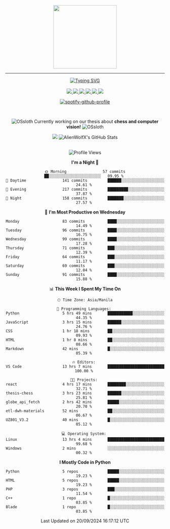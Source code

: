 <!-- AlienWolfX -->

<div align="center">
  <img src = "https://github.com/shinjitsue/shinjitsue/assets/71762653/b917dd38-ef9b-45e2-92ed-7ec42c9ea6fe" width=200 />
</div>

---

<div align="center">

<a href="https://git.io/typing-svg">
  <img src="https://readme-typing-svg.herokuapp.com?font=Fira+Code&duration=2000&pause=100&color=276DF7&multiline=true&width=435&lines=Allen+Cruiz;Student+%7C+Security+Researcher" alt="Typing SVG" />
</a>

<br />
<br />

<!-- Socials -->

<a href="https://www.facebook.com/cruizallen">
  <img src="https://img.shields.io/badge/Facebook-blue?logo=facebook">
</a>

<a href="https://www.instagram.com/cruizallen">
  <img src="https://img.shields.io/badge/Instagram-purple?logo=instagram">
</a>

<a href="mailto:allengabrielle.cruiz@carsu.edu.ph">
  <img src="https://img.shields.io/badge/Gmail-white?logo=gmail">
</a>

<a href="https://www.tiktok.com/@cruizallen">
  <img src="https://img.shields.io/badge/Tiktok-black?logo=tiktok">
</a>

<a href="https://www.reddit.com/user/AlienWolfX05">
  <img src="https://img.shields.io/badge/Reddit-white?logo=reddit">
</a>

<a href="https://www.linkedin.com/in/cruizallen">
  <img src="https://img.shields.io/badge/LinkedIn-blue?logo=linkedin">
</a>

<!-- End Socials -->
<br />

[![spotify-github-profile](https://spotify-github-profile.kittinanx.com/api/view?uid=eui8z7q3mzgrl6ogni10r05f6&cover_image=true&theme=novatorem&show_offline=true&background_color=121212&interchange=false&bar_color=53b14f&bar_color_cover=false)](https://spotify-github-profile.kittinanx.com/api/view?uid=eui8z7q3mzgrl6ogni10r05f6&redirect=true)

<br />

![OSsloth](https://git.io/OSsloth) Currently working on our thesis about **chess and computer vision!** ![OSsloth](https://git.io/OSsloth)

<a>
  <img src="https://github-stats-alpha.vercel.app/api?username=AlienWolfX&cc=151515&tc=fff&ic=0a6da4&bc=151515"> 
</a>

<a>
  <img src="https://github-readme-streak-stats.herokuapp.com/?user=AlienWolfX&theme=dark&hide_border=true" alt="AlienWolfX's GitHub Stats" />
</a>

<!-- <br />
<br />

<a>
  <img src="https://visitcount.itsvg.in/api?id=AlienWolfX&label=Visits&color=6&icon=0&pretty=true" />
</a> -->

<br />
<br />

<!--START_SECTION:waka-->
![Profile Views](http://img.shields.io/badge/Profile%20Views-5-blue)

**I'm a Night 🦉** 

```text
🌞 Morning                57 commits          ██░░░░░░░░░░░░░░░░░░░░░░░   09.95 % 
🌆 Daytime                141 commits         ██████░░░░░░░░░░░░░░░░░░░   24.61 % 
🌃 Evening                217 commits         █████████░░░░░░░░░░░░░░░░   37.87 % 
🌙 Night                  158 commits         ███████░░░░░░░░░░░░░░░░░░   27.57 % 
```
📅 **I'm Most Productive on Wednesday** 

```text
Monday                   83 commits          ████░░░░░░░░░░░░░░░░░░░░░   14.49 % 
Tuesday                  96 commits          ████░░░░░░░░░░░░░░░░░░░░░   16.75 % 
Wednesday                99 commits          ████░░░░░░░░░░░░░░░░░░░░░   17.28 % 
Thursday                 71 commits          ███░░░░░░░░░░░░░░░░░░░░░░   12.39 % 
Friday                   64 commits          ███░░░░░░░░░░░░░░░░░░░░░░   11.17 % 
Saturday                 69 commits          ███░░░░░░░░░░░░░░░░░░░░░░   12.04 % 
Sunday                   91 commits          ████░░░░░░░░░░░░░░░░░░░░░   15.88 % 
```


📊 **This Week I Spent My Time On** 

```text
🕑︎ Time Zone: Asia/Manila

💬 Programming Languages: 
Python                   5 hrs 49 mins       ███████████░░░░░░░░░░░░░░   44.35 % 
JavaScript               3 hrs 15 mins       ██████░░░░░░░░░░░░░░░░░░░   24.76 % 
CSS                      1 hr 18 mins        ██░░░░░░░░░░░░░░░░░░░░░░░   09.93 % 
HTML                     1 hr 8 mins         ██░░░░░░░░░░░░░░░░░░░░░░░   08.66 % 
Markdown                 42 mins             █░░░░░░░░░░░░░░░░░░░░░░░░   05.39 % 

🔥 Editors: 
VS Code                  13 hrs 7 mins       █████████████████████████   100.00 % 

🐱‍💻 Projects: 
react                    4 hrs 17 mins       ████████░░░░░░░░░░░░░░░░░   32.71 % 
thesis-chess             3 hrs 23 mins       ██████░░░░░░░░░░░░░░░░░░░   25.81 % 
globe_api_fetch          2 hrs 42 mins       █████░░░░░░░░░░░░░░░░░░░░   20.70 % 
etl-dwh-materials        52 mins             ██░░░░░░░░░░░░░░░░░░░░░░░   06.67 % 
UZ801_V3.2               40 mins             █░░░░░░░░░░░░░░░░░░░░░░░░   05.12 % 

💻 Operating System: 
Linux                    13 hrs 4 mins       █████████████████████████   99.68 % 
Windows                  2 mins              ░░░░░░░░░░░░░░░░░░░░░░░░░   00.32 % 
```

**I Mostly Code in Python** 

```text
Python                   5 repos             █████░░░░░░░░░░░░░░░░░░░░   19.23 % 
HTML                     5 repos             █████░░░░░░░░░░░░░░░░░░░░   19.23 % 
PHP                      3 repos             ███░░░░░░░░░░░░░░░░░░░░░░   11.54 % 
C++                      1 repo              █░░░░░░░░░░░░░░░░░░░░░░░░   03.85 % 
Blade                    1 repo              █░░░░░░░░░░░░░░░░░░░░░░░░   03.85 % 
```




 Last Updated on 20/09/2024 16:17:12 UTC
<!--END_SECTION:waka-->

</div>
